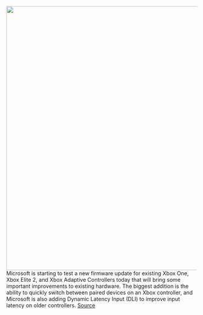 <img src='https://cdn.vox-cdn.com/thumbor/6yXpIsjDXruX3F8lwSJw50Ssy5E=/0x0:4928x3264/1200x800/filters:focal(2070x1238:2858x2026)/cdn.vox-cdn.com/uploads/chorus_image/image/69830993/xboxonescontroller.0.jpeg' width='700px' /><br/>
Microsoft is starting to test a new firmware update for existing Xbox One, Xbox Elite 2, and Xbox Adaptive Controllers today that will bring some important improvements to existing hardware. The biggest addition is the ability to quickly switch between paired devices on an Xbox controller, and Microsoft is also adding Dynamic Latency Input (DLI) to improve input latency on older controllers.
<a href='https://www.theverge.com/2021/9/8/22663039/microsoft-xbox-controller-firmware-dynamic-latency-input-dli-bluetooth-low-energy'> Source <a/>